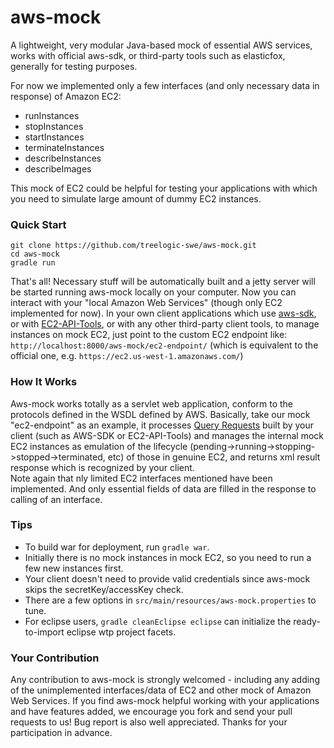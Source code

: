 aws-mock
========

A lightweight, very modular Java-based mock of essential AWS services, works with official aws-sdk, or third-party tools such as elasticfox, generally for testing purposes.

For now we implemented only a few interfaces (and only necessary data in response) of Amazon EC2: 
- runInstances
- stopInstances
- startInstances
- terminateInstances
- describeInstances
- describeImages

This mock of EC2 could be helpful for testing your applications with which you need to simulate large amount of dummy EC2 instances. 


### Quick Start
```
git clone https://github.com/treelogic-swe/aws-mock.git
cd aws-mock
gradle run
```
That's all!
Necessary stuff will be automatically built and a jetty server will be started running aws-mock locally on your computer. 
Now you can interact with your "local Amazon Web Services" (though only EC2 implemented for now). 
In your own client applications which use [aws-sdk](http://aws.amazon.com/tools/), or with [EC2-API-Tools](http://aws.amazon.com/developertools/Amazon-EC2/351), or with any other third-party client tools, to manage instances on mock EC2, just point to the custom EC2 endpoint like:
`http://localhost:8000/aws-mock/ec2-endpoint/` (which is equivalent to the official one, e.g. `https://ec2.us-west-1.amazonaws.com/`)


### How It Works
Aws-mock works totally as a servlet web application, conform to the protocols defined in the WSDL defined by AWS. 
Basically, take our mock "ec2-endpoint" as an example, it processes [Query Requests](http://docs.aws.amazon.com/AWSEC2/latest/UserGuide/using-query-api.html) built by your client (such as AWS-SDK or EC2-API-Tools) and manages the internal mock EC2 instances as emulation of the lifecycle (pending->running->stopping->stopped->terminated, etc) of those in genuine EC2, and returns xml result response which is recognized by your client.  
Note again that nly limited EC2 interfaces mentioned have been implemented. And only essential fields of data are filled in the response to calling of an interface. 


### Tips
- To build war for deployment, run `gradle war`. 
- Initially there is no mock instances in mock EC2, so you need to run a few new instances first. 
- Your client doesn't need to provide valid credentials since aws-mock skips the secretKey/accessKey check. 
- There are a few options in `src/main/resources/aws-mock.properties` to tune. 
- For eclipse users, `gradle cleanEclipse eclipse` can initialize the ready-to-import eclipse wtp project facets. 


### Your Contribution
Any contribution to aws-mock is strongly welcomed - including any adding of the unimplemented interfaces/data of EC2 and other mock of Amazon Web Services. 
If you find aws-mock helpful working with your applications and have features added, we encourage you fork and send your pull requests to us! 
Bug report is also well appreciated. Thanks for your participation in advance. 

